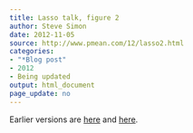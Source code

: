 ```yaml
---
title: Lasso talk, figure 2
author: Steve Simon
date: 2012-11-05
source: http://www.pmean.com/12/lasso2.html
categories:
- "*Blog post"
- 2012
- Being updated
output: html_document
page_update: no
---
```


Earlier versions are [here][sim1] and [here][sim2].
 
[sim1]: http://www.pmean.com/12/lasso2.html
[sim2]: http://new.pmean.com/kumc-talk-lasso2/
